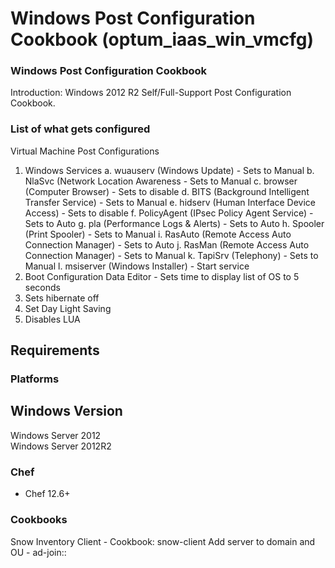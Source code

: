 # Windows Post Configuration Cookbook (optum_iaas_win_vmcfg)

### Windows Post Configuration Cookbook
Introduction:
  Windows 2012 R2 Self/Full-Support Post Configuration Cookbook.

### List of what gets configured
Virtual Machine Post Configurations
  1. Windows Services
    a. wuauserv (Windows Update) - Sets to Manual
    b. NlaSvc (Network Location Awareness - Sets to Manual
    c. browser (Computer Browser) - Sets to disable
    d. BITS (Background Intelligent Transfer Service) - Sets to Manual
    e. hidserv (Human Interface Device Access) - Sets to disable
    f. PolicyAgent (IPsec Policy Agent Service) - Sets to Auto
    g. pla (Performance Logs & Alerts) - Sets to Auto
    h. Spooler (Print Spooler) - Sets to Manual
    i. RasAuto (Remote Access Auto Connection Manager) - Sets to Auto
    j. RasMan (Remote Access Auto Connection Manager) - Sets to Manual
    k. TapiSrv (Telephony) - Sets to Manual
    l. msiserver (Windows Installer) - Start service
  2. Boot Configuration Data Editor - Sets time to display list of OS to 5 seconds
  3. Sets hibernate off
  4. Set Day Light Saving
  5. Disables LUA

## Requirements

### Platforms

Windows Version                     
------------------------
Windows Server 2012                 
Windows Server 2012R2               

### Chef

- Chef 12.6+

### Cookbooks

Snow Inventory Client - Cookbook: snow-client
Add server to domain and OU - ad-join::
